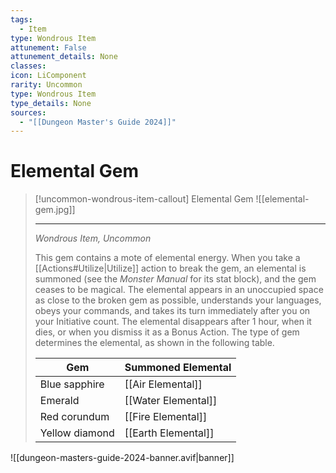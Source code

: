 ```yaml
---
tags:
  - Item
type: Wondrous Item
attunement: False
attunement_details: None
classes:
icon: LiComponent
rarity: Uncommon
type: Wondrous Item
type_details: None
sources: 
  - "[[Dungeon Master's Guide 2024]]"
---
```

# Elemental Gem
>[!uncommon-wondrous-item-callout] Elemental Gem
>![[elemental-gem.jpg]]
>
>- - -
>_Wondrous Item, Uncommon_
>
>This gem contains a mote of elemental energy. When you take a [[Actions#Utilize\|Utilize]] action to break the gem, an elemental is summoned (see the _Monster Manual_ for its stat block), and the gem ceases to be magical. The elemental appears in an unoccupied space as close to the broken gem as possible, understands your languages, obeys your commands, and takes its turn immediately after you on your Initiative count. The elemental disappears after 1 hour, when it dies, or when you dismiss it as a Bonus Action. The type of gem determines the elemental, as shown in the following table.
>
>|Gem|Summoned Elemental|
>|---|---|
>|Blue sapphire|[[Air Elemental]]|
>|Emerald|[[Water Elemental]]|
>|Red corundum|[[Fire Elemental]]|
>|Yellow diamond|[[Earth Elemental]]|
>


![[dungeon-masters-guide-2024-banner.avif|banner]]